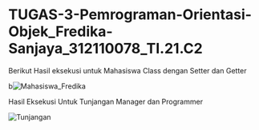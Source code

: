 # TUGAS-3-Pemrograman-Orientasi-Objek_Fredika-Sanjaya_312110078_TI.21.C2
Berikut Hasil eksekusi untuk Mahasiswa Class dengan Setter dan Getter



b![Mahasiswa_Fredika](https://user-images.githubusercontent.com/116275592/200013017-8eb118de-292d-4017-9abe-cd34529120db.jpg)



Hasil Eksekusi Untuk Tunjangan Manager dan Programmer


![Tunjangan](https://user-images.githubusercontent.com/116275592/200013041-c3720d0c-70e8-4019-a05d-c29b4bb9cc9d.jpg)
